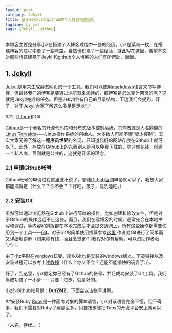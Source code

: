 ```yaml
---
layout: post
category: Jekyll
title: 基于Jekyll和github的个人博客搭建经历
tagline: by zmz
tags: [Jekyll, github]
---
```


本博客主要是分享小z在搭建个人博客过程中一些的经历。小z是菜鸟一枚，在搭建博客的过程中走了一些弯路，当然也积累了一些经验，就此写在这里，希望本文对那些想搭建基于Jeykll和github个人博客的人们有所帮助，谢谢。

<!--more-->

## 1. [Jekyll](http://jekyllcn.com/)

[Jekyll](http://jekyllcn.com/)是用来生成静态网页的一个工具。我们可以使用[markdown](http://baike.baidu.com/view/2311114.htm)语言来书写博客，但最终我们的博客是要通过浏览器来阅读的，那博客是怎么变为网页的呢？这就是Jekyll完成的任务。但是Jekyll会有自己的目录结构，下边我们会提到。好了，对于Jekyll大家了解这么多足足足以^_^

##2. [Github](https://github.com/)和Git

[Github](https://github.com/)是一个著名的开源代码库和分布式版本控制系统，其作者就是大名鼎鼎的[Linus Torvalds](http://baike.baidu.com/view/117611.htm?fromtitle=Linus+Torvalds&fromid=9336769&type=syn)——Linux操作系统的创始人。大多数人可能不懂“版本控制”，其实大家无需了解这一**程序员世界**的名词，只知道我们的网站存放在Github上就可以了。此外，存放在Github上的东西别人是可以免费下载的，除非你花钱，创建一个私人库，否则就是公共的，这就是开源的理念。

### 2.1 申请Github帐号

Github帐号的申请过程这里就不说了，登陆[Github官网](https://github.com/)申请就可以了。我想大家都能搞得定（什么？？你不会？？好吧，孩子，洗洗睡吧。）

### 2.2 安装Git
虽然可以通过浏览器在Github上进行简单的操作，比如创建和修改文件，但是对于Github的操作远远不止这些，而且，我们在写博客的时候，通常先会在本地书写和调试，等内容和排版都在本地完成后才会提交到网上，所有这些操作都需要使用到一个工具——[Git](http://baike.baidu.com/subview/1531489/12032478.htm?fr=aladdin)。对于Git的简单使用推荐参考[这里](http://www.liaoxuefeng.com/wiki/0013739516305929606dd18361248578c67b8067c8c017b000),作者对Git进行了简单而又详细地讲解（如果你有钱，而且感觉该Git教程对你有帮助，可以资助作者哦^_^）l。

由于小z平时在windows玩耍，所以Git也是安装的windows版本。下载链接以及安装过程可以参考上述[教程](http://www.liaoxuefeng.com/wiki/0013739516305929606dd18361248578c67b8067c8c017b000/00137396287703354d8c6c01c904c7d9ff056ae23da865a000)（什么？你又不会？还能不能愉快的玩耍了:)）。

好了，到这里，小z假定你已经有了Github的帐号，并且成功安装了Git工具。我们离成功进了一小步——只要：进步，就是好的。

小z的Github帐号是：**DutZMZ**，下面会以该帐号讲解。

##安装Ruby
[Ruby](http://baike.baidu.com/subview/45135/5977034.htm?fr=aladdin)是一种面向对象的脚本语言，小z对该语言完全不懂，但不碍事，我们不需要对Ruby了解那么多，只要按步骤把Ruby的开发平台安上就可以了。

（未完，待续。。。）

